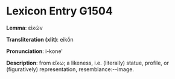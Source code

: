 # Lexicon Entry G1504

**Lemma**: εἰκών

**Transliteration (xlit)**: eikṓn

**Pronunciation**: i-kone'

**Description**:
from εἴκω; a likeness, i.e. (literally) statue, profile, or (figuratively) representation, resemblance:--image.
